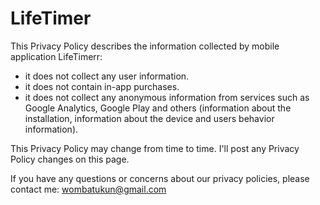 # LifeTimer
This Privacy Policy describes the information collected by mobile application LifeTimerr:

- it does not collect any user information.
- it does not contain in-app purchases.
- it does not collect any anonymous information from services such as Google Analytics, Google Play and others (information about the installation, information about the device and users behavior information).

This Privacy Policy may change from time to time. I'll post any Privacy Policy changes on this page.

If you have any questions or concerns about our privacy policies, please contact me: wombatukun@gmail.com

